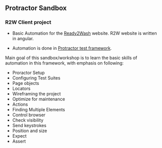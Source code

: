 ## Protractor Sandbox


### R2W Client project

- Basic Automation for the [Ready2Wash](https://customer.ready2wash.net) website.
R2W website is written in angular.

- Automation is done in [Protractor test framework](https://www.protractortest.org/#/).

Main goal of this sandbox/workshop is to learn the basic skills of automation in this framework, with emphasis on following:  

- Proractor Setup
- Configuring Test Suites
- Page objects
- Locators
- Wireframing the project
- Optimize for maintenance
- Actions
- Finding Multiple Elements
- Control browser
- Check visibility
- Send keystrokes
- Position and size
- Expect
- Assert